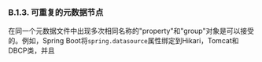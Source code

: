 ### B.1.3. 可重复的元数据节点

在同一个元数据文件中出现多次相同名称的"property"和"group"对象是可以接受的。例如，Spring Boot将`spring.datasource`属性绑定到Hikari，Tomcat和DBCP类，并且
